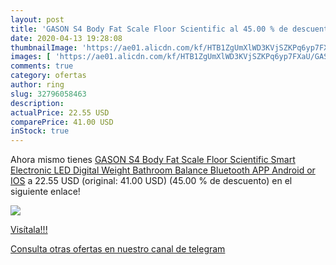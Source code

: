 ```yaml
---
layout: post
title: 'GASON S4 Body Fat Scale Floor Scientific al 45.00 % de descuento'
date: 2020-04-13 19:28:08
thumbnailImage: 'https://ae01.alicdn.com/kf/HTB1ZgUmXlWD3KVjSZKPq6yp7FXaU/GASON-S4-Body-Fat-Scale-Floor-Scientific-Smart-Electronic-LED-Digital-Weight-Bathroom-Balance-Bluetooth-APP.jpg_350x350._SL200_.jpg'
images: [ 'https://ae01.alicdn.com/kf/HTB1ZgUmXlWD3KVjSZKPq6yp7FXaU/GASON-S4-Body-Fat-Scale-Floor-Scientific-Smart-Electronic-LED-Digital-Weight-Bathroom-Balance-Bluetooth-APP.jpg_350x350._SL200_.jpg' ]
comments: true
category: ofertas
author: ring
slug: 32796058463
description:
actualPrice: 22.55 USD
comparePrice: 41.00 USD
inStock: true
---
```


Ahora mismo tienes [GASON S4 Body Fat Scale Floor Scientific Smart Electronic LED Digital Weight Bathroom Balance Bluetooth APP Android or IOS](https://www.amazon.com/dp/32796058463/?tag=redken08-20) a 22.55 USD (original: 41.00 USD) (45.00 %  de descuento) en el siguiente enlace!

[![](https://ae01.alicdn.com/kf/HTB1ZgUmXlWD3KVjSZKPq6yp7FXaU/GASON-S4-Body-Fat-Scale-Floor-Scientific-Smart-Electronic-LED-Digital-Weight-Bathroom-Balance-Bluetooth-APP.jpg_350x350._SL200_.jpg)](https://www.amazon.com/dp/32796058463/?tag=redken08-20)

[Visítala!!!](https://www.amazon.com/dp/32796058463/?tag=redken08-20)

[Consulta otras ofertas en nuestro canal de telegram](https://t.me/s/ofertas25)
